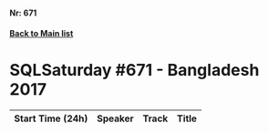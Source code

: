 #### Nr: 671
#### [Back to Main list](index.md)
# SQLSaturday #671 - Bangladesh 2017
Start Time (24h)|Speaker|Track|Title
---|---|---|---
